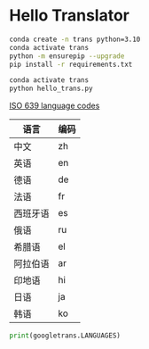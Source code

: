# Hello Translator

```sh
conda create -n trans python=3.10
conda activate trans
python -m ensurepip --upgrade
pip install -r requirements.txt
```

```sh
conda activate trans
python hello_trans.py
```

[ISO 639 language codes](https://en.wikipedia.org/wiki/List_of_ISO_639_language_codes)

|语言|编码|
|----|----|
|中文|zh|
|英语|en|
|德语|de|
|法语|fr|
|西班牙语|es|
|俄语|ru|
|希腊语|el|
|阿拉伯语|ar|
|印地语|hi|
|日语|ja|
|韩语|ko|

```python
print(googletrans.LANGUAGES)
```

